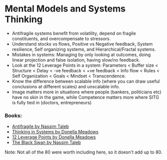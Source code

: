 
# Mental Models and Systems Thinking

- Antifragile systems benefit from volatility, depend on fragile constituents, and overcompensate to stressors.
- Understand stocks vs flows, Positive vs Negative feedback, System resilience, Self organizing systems, and Hierarchical/Fractal systems.
- Mistakes in systems: Managing by only looking at outcomes, doing linear projection and false isolation, having slow/no feedback.
- Look at the 12 Leverage Points in a system: Parameters < Buffer size < Structure < Delay < -ve feedback < +ve feedback < Info flow < Rules < Self Organization < Goals < Mindset < Transcendence.
- Know the difference between scalable info (where you can draw useful conclusions at different scales) and unscalable info.
- Image matters more in situations where people (bankers, politicians etc) have no skin in the game, while Competence matters more where SITG is fully tied in (doctors, entrepreneurs)

### Books:

- [Antifragile by Nassim Taleb](https://twitter.com/swyx/status/949477941091565568)
- [Thinking in Systems by Donella Meadows](https://twitter.com/swyx/status/975486199925178369)
- [12 Leverage Points by Donella Meadows](https://twitter.com/swyx/status/977332913212567552)
- [The Black Swan by Nassim Taleb](https://twitter.com/swyx/status/980236314468642816)

Note: Not all of the 80 were worth including here, so it doesn't add up to 80.

